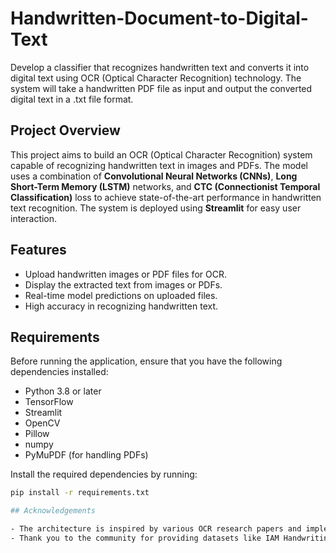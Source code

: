 # Handwritten-Document-to-Digital-Text
Develop a classifier that recognizes handwritten text and converts it into digital text using OCR (Optical Character Recognition) technology. The system will take a handwritten PDF file as input and output the converted digital text in a .txt file format.

## Project Overview
This project aims to build an OCR (Optical Character Recognition) system capable of recognizing handwritten text in images and PDFs. The model uses a combination of **Convolutional Neural Networks (CNNs)**, **Long Short-Term Memory (LSTM)** networks, and **CTC (Connectionist Temporal Classification)** loss to achieve state-of-the-art performance in handwritten text recognition. The system is deployed using **Streamlit** for easy user interaction.

## Features
- Upload handwritten images or PDF files for OCR.
- Display the extracted text from images or PDFs.
- Real-time model predictions on uploaded files.
- High accuracy in recognizing handwritten text.

## Requirements
Before running the application, ensure that you have the following dependencies installed:

- Python 3.8 or later
- TensorFlow
- Streamlit
- OpenCV
- Pillow
- numpy
- PyMuPDF (for handling PDFs)
  
Install the required dependencies by running:

```bash
pip install -r requirements.txt

## Acknowledgements

- The architecture is inspired by various OCR research papers and implementations using CNN, LSTM, and CTC.
- Thank you to the community for providing datasets like IAM Handwriting for training the model.
